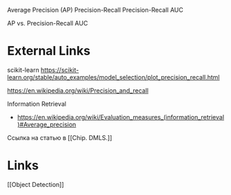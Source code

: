 

Average Precision (AP)
Precision-Recall
Precision-Recall AUC

AP vs. Precision-Recall AUC

# External Links

scikit-learn
https://scikit-learn.org/stable/auto_examples/model_selection/plot_precision_recall.html

https://en.wikipedia.org/wiki/Precision_and_recall

Information Retrieval
- https://en.wikipedia.org/wiki/Evaluation_measures_(information_retrieval)#Average_precision

Ссылка на статью в [[Chip. DMLS.]]

# Links

[[Object Detection]]